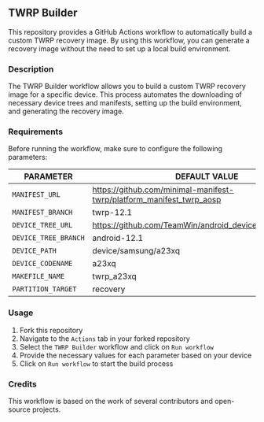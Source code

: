 ## TWRP Builder

This repository provides a GitHub Actions workflow to automatically build a custom TWRP recovery image. By using this workflow, you can generate a recovery image without the need to set up a local build environment.

### Description

The TWRP Builder workflow allows you to build a custom TWRP recovery image for a specific device. This process automates the downloading of necessary device trees and manifests, setting up the build environment, and generating the recovery image.

### Requirements

Before running the workflow, make sure to configure the following parameters:

| PARAMETER            | DEFAULT VALUE                                                        |
| -------------------- | -------------------------------------------------------------------- |
| `MANIFEST_URL`       | https://github.com/minimal-manifest-twrp/platform_manifest_twrp_aosp |
| `MANIFEST_BRANCH`    | twrp-12.1                                                            |
| `DEVICE_TREE_URL`    | https://github.com/TeamWin/android_device_samsung_a23xq              |
| `DEVICE_TREE_BRANCH` | android-12.1                                                         |
| `DEVICE_PATH`        | device/samsung/a23xq                                                 |
| `DEVICE_CODENAME`    | a23xq                                                                |
| `MAKEFILE_NAME`      | twrp_a23xq                                                           |
| `PARTITION_TARGET`   | recovery                                                             |

### Usage

1. Fork this repository
2. Navigate to the `Actions` tab in your forked repository
3. Select the `TWRP Builder` workflow and click on `Run workflow`
4. Provide the necessary values for each parameter based on your device
5. Click on `Run workflow` to start the build process

### Credits

This workflow is based on the work of several contributors and open-source projects.
